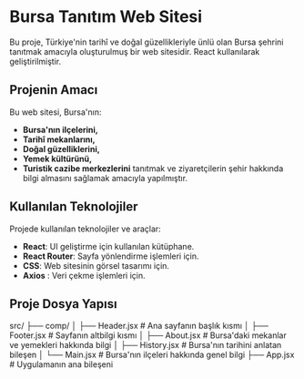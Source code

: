# Bursa Tanıtım Web Sitesi 

Bu proje, Türkiye'nin tarihî ve doğal güzellikleriyle ünlü olan Bursa şehrini tanıtmak amacıyla oluşturulmuş bir web sitesidir. React kullanılarak geliştirilmiştir.

##  Projenin Amacı
Bu web sitesi, Bursa'nın:
- **Bursa'nın ilçelerini,**
- **Tarihî mekanlarını,**
- **Doğal güzelliklerini,**
- **Yemek kültürünü,**
- **Turistik cazibe merkezlerini** 
tanıtmak ve ziyaretçilerin şehir hakkında bilgi almasını sağlamak amacıyla yapılmıştır.

##  Kullanılan Teknolojiler
Projede kullanılan teknolojiler ve araçlar:
- **React**: UI geliştirme için kullanılan kütüphane.
- **React Router**: Sayfa yönlendirme işlemleri için.
- **CSS**: Web sitesinin görsel tasarımı için.
- **Axios** : Veri çekme işlemleri için.


##  Proje Dosya Yapısı

src/
├── comp/
│   ├── Header.jsx         # Ana sayfanın başlık kısmı
│   ├── Footer.jsx         # Sayfanın altbilgi kısmı
│   ├── About.jsx          # Bursa'daki mekanlar ve yemekleri hakkında bilgi
│   ├── History.jsx        # Bursa'nın tarihini anlatan bileşen
│   └── Main.jsx           # Bursa'nın ilçeleri hakkında genel bilgi
├── App.jsx                # Uygulamanın ana bileşeni
